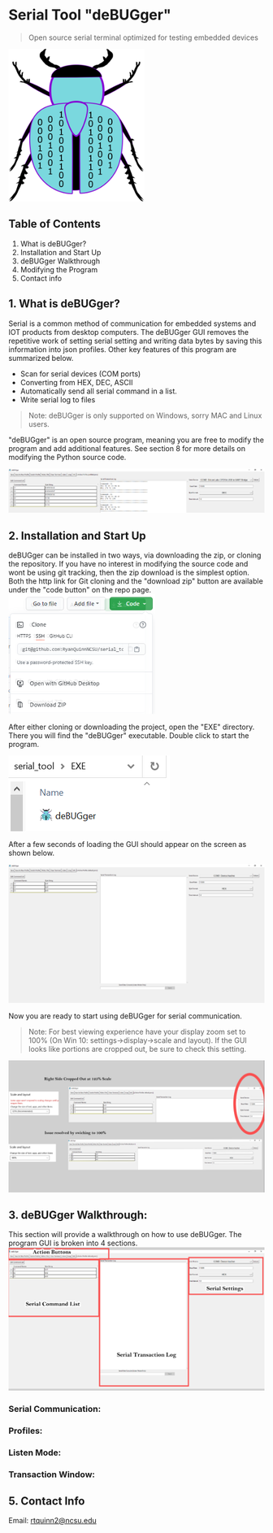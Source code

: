 # Serial Tool "deBUGger"
> Open source serial terminal optimized for testing embedded devices
<img src="Images/Bugger.png" height="300">

## Table of Contents
1. What is deBUGger?
2. Installation and Start Up
3. deBUGger Walkthrough
4. Modifying the Program
5. Contact info

## 1. What is deBUGger?
Serial is a common method of communication for embedded systems and IOT products from desktop computers. The deBUGger GUI removes the repetitive work of setting serial setting and writing data bytes by saving this information into json profiles. Other key features of this program are summarized below.
- Scan for serial devices (COM ports)
- Converting from HEX, DEC, ASCII
- Automatically send all serial command in a list.
- Write serial log to files
> Note: deBUGger is only supported on Windows, sorry MAC and Linux users.

"deBUGger" is an open source program, meaning you are free to modify the program and add additional features. See section 8 for more details on modifying the Python source code.

<img src="Images/deBUGger_Example.PNG">

## 2. Installation and Start Up
deBUGger can be installed in two ways, via downloading the zip, or cloning the repository. If you have no interest in modifying the source code and wont be using git tracking, then the zip download is the simplest option. Both the http link for Git cloning and the "download zip" button are available under the "code button" on the repo page.
<img src="Images/Download.PNG">

After either cloning or downloading the project, open the "EXE" directory. There you will find the "deBUGger" executable. Double click to start the program.

<img src="Images/Executable.PNG">

After a few seconds of loading the GUI should appear on the screen as shown below.

<img src="Images/Start_Up.PNG">

Now you are ready to start using deBUGger for serial communication.

> Note: For best viewing experience have your display zoom set to 100% (On Win 10: settings->display->scale and layout). If the GUI looks like portions are cropped out, be sure to check this setting.

<img src="Images/Zoom.PNG">

## 3. deBUGger Walkthrough:
This section will provide a walkthrough on how to use deBUGger. The program GUI is broken into 4 sections.
<img src="Images/Sections.PNG">

### Serial Communication:

### Profiles:

### Listen Mode:

### Transaction Window:

## 5. Contact Info
Email: rtquinn2@ncsu.edu

